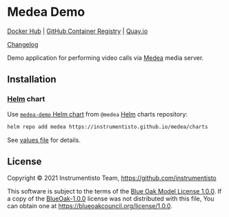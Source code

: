 Medea Demo
==========

[Docker Hub](https://hub.docker.com/r/instrumentisto/medea-demo)
| [GitHub Container Registry](https://github.com/orgs/instrumentisto/packages/container/package/medea-demo)
| [Quay.io](https://quay.io/repository/instrumentisto/medea-demo)

[Changelog](https://github.com/instrumentisto/medea/blob/master/demo/CHANGELOG.md)

Demo application for performing video calls via [Medea] media server.




## Installation


### [Helm] chart

Use [`medea-demo` Helm chart](https://github.com/instrumentisto/medea/blob/master/demo/chart/medea-demo) from `@medea` [Helm] charts repository:
```bash
helm repo add medea https://instrumentisto.github.io/medea/charts
```

See [values file](https://github.com/instrumentisto/medea/blob/master/demo/chart/medea-demo/values.yaml) for details.




## License

Copyright © 2021 Instrumentisto Team, <https://github.com/instrumentisto>

This software is subject to the terms of the [Blue Oak Model License 1.0.0](https://github.com/instrumentisto/medea/blob/master/demo/LICENSE.md). If a copy of the [BlueOak-1.0.0](https://spdx.org/licenses/BlueOak-1.0.0.html) license was not distributed with this file, You can obtain one at <https://blueoakcouncil.org/license/1.0.0>.





[Helm]: https://helm.sh
[Medea]: https://github.com/instrumentisto/medea
